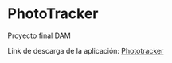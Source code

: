 # PhotoTracker
Proyecto final DAM

Link de descarga de la aplicación: <a href="https://firebasestorage.googleapis.com/v0/b/phototrack-54e73.appspot.com/o/app-release.apk?alt=media&token=a1a48816-443c-4940-8484-15f915d95bf9">Phototracker</a>
